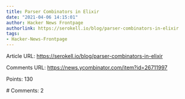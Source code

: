 ```yaml
---
title: Parser Combinators in Elixir
date: "2021-04-06 14:15:01"
author: Hacker News Frontpage
authorlink: https://serokell.io/blog/parser-combinators-in-elixir
tags:
- Hacker-News-Frontpage
---
```


<p>Article URL: <a href="https://serokell.io/blog/parser-combinators-in-elixir">https://serokell.io/blog/parser-combinators-in-elixir</a></p>
<p>Comments URL: <a href="https://news.ycombinator.com/item?id=26711997">https://news.ycombinator.com/item?id=26711997</a></p>
<p>Points: 130</p>
<p># Comments: 2</p>
